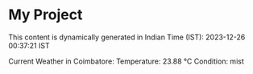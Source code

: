 # My Project

This content is dynamically generated in Indian Time (IST): 2023-12-26 00:37:21 IST


Current Weather in Coimbatore:
Temperature: 23.88 °C
Condition: mist
